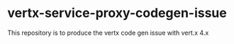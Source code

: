 # vertx-service-proxy-codegen-issue
This repository is to produce the vertx code gen issue with vert.x 4.x
